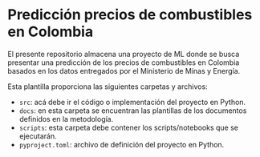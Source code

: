 # Predicción precios de combustibles en Colombia

El presente repositorio almacena una proyecto de ML donde se busca presentar una predicción de los precios de combustibles en Colombia basados en los datos entregados por el Ministerio de Minas y Energía.

Esta plantilla proporciona las siguientes carpetas y archivos:

* `src`: acá debe ir el código o implementación del proyecto en Python.
* `docs`: en esta carpeta se encuentran las plantillas de los documentos definidos en la metodología.
* `scripts`: esta carpeta debe contener los scripts/notebooks que se ejecutarán.
* `pyproject.toml`: archivo de definición del proyecto en Python.
